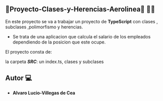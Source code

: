 ## 🛫Proyecto-Clases-y-Herencias-Aerolinea🛫 👨‍👦

En este proyecto se va a trabajar un proyecto de **TypeScript** con clases , subclases ,polimorfismo y herencias.

* Se trata de una aplicacion que calcula el salario de los empleados dependiendo de la posicion que este ocupe.


El proyecto consta de:

la carpeta ***SRC***: un index.ts, clases y subclases
## Autor 💻

* **Alvaro Lucio-Villegas de Cea**
